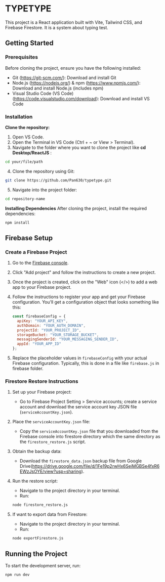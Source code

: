 # TYPETYPE

This project is a React application built with Vite, Tailwind CSS, and Firebase Firestore. It is a system about typing test.

## Getting Started

### Prerequisites
Before cloning the project, ensure you have the following installed:

- Git (https://git-scm.com/): Download and install Git
- Node.js (https://nodejs.org/) & npm (https://www.npmjs.com/): Download and install Node.js (includes npm)
- Visual Studio Code (VS Code) (https://code.visualstudio.com/download): Download and install VS Code

### Installation

**Clone the repository:**
1.	Open VS Code.
2.	Open the Terminal in VS Code (Ctrl + ~ or View > Terminal).
3.	Navigate to the folder where you want to clone the project like <b>cd Desktop/ReactJS</b> :
```bash
cd your/file/path
```
4. Clone the repository using Git:
```bash
git clone https://github.com/Pan630/typetype.git
```
5. Navigate into the project folder:
```bash
cd repository-name
```

**Installing Dependencies**
After cloning the project, install the required dependencies:
```bash
npm install
```

## Firebase Setup

### Create a Firebase Project

1.  Go to the [Firebase console](https://console.firebase.google.com/).
2.  Click "Add project" and follow the instructions to create a new project.
3.  Once the project is created, click on the "Web" icon (</>) to add a web app to your Firebase project.
4.  Follow the instructions to register your app and get your Firebase configuration.  You'll get a configuration object that looks something like this:

    ```javascript
    const firebaseConfig = {
      apiKey: "YOUR_API_KEY",
      authDomain: "YOUR_AUTH_DOMAIN",
      projectId: "YOUR_PROJECT_ID",
      storageBucket: "YOUR_STORAGE_BUCKET",
      messagingSenderId: "YOUR_MESSAGING_SENDER_ID",
      appId: "YOUR_APP_ID"
    };
    ```

5.  Replace the placeholder values in `firebaseConfig` with your actual Firebase configuration. Typically, this is done in a file like `firebase.js` in firebase folder.

### Firestore Restore Instructions

1.  Set up your Firebase project:
    *   Go to Firebase Project Setting > Service accounts; create a service account and download the service account key JSON file (`serviceAccountKey.json`).

2. Place the `serviceAccountKey.json` file:
    *   Copy the `serviceAccountKey.json` file that you downloaded from the Firebase console into firestore directory which the same directory as the `firestore_restore.js` script.

3.  Obtain the backup data:

    *   Download the `firestore_data.json` backup file from Google Drive(https://drive.google.com/file/d/1Fe19p2rwHx6SeiMGBSe4fxR6EWzJsOYE/view?usp=sharing).

4.  Run the restore script:

    *   Navigate to the project directory in your terminal.
    *   Run: 
    ```bash
    node firestore_restore.js
    ```

5.  If want to export data from Firestore:

    *   Navigate to the project directory in your terminal.
    *   Run: 
    ```bash
    node exportFirestore.js
    ```

## Running the Project
To start the development server, run:
```bash
npm run dev
```